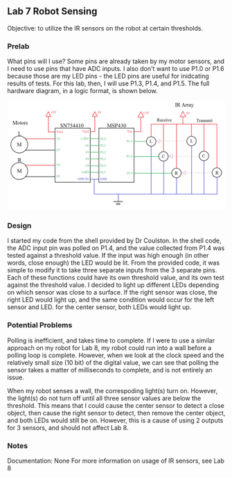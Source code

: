 ## Lab 7 Robot Sensing

Objective: to utilize the IR sensors on the robot at certain thresholds.

### Prelab

What pins will I use? Some pins are already taken by my motor sensors, and I need to use pins that have ADC inputs. I also don't want to use P1.0 or P1.6 because those are my LED pins - the LED pins are useful for inidcating results of tests. For this lab, then, I will use P1.3, P1.4, and P1.5. The full hardware diagram, in a logic format, is shown below.

![alt text](https://raw.githubusercontent.com/ChrisMKiernan/ECE382_Lab8/master/HardwarePinDiagram.png "The logical hardware diagram of my robot")

### Design

I started my code from the shell provided by Dr Coulston. In the shell code, the ADC input pin was polled on P1.4, and the value collected from P1.4 was tested against a threshold value. If the input was high enough (in other words, close enough) the LED would be lit. From the provided code, it was simple to modify it to take three separate inputs from the 3 separate pins. Each of these functions could have its own threshold value, and its own test against the threshold value. I decided to light up different LEDs depending on which sensor was close to a surface. If the right sensor was close, the right LED would light up, and the same condition would occur for the left sensor and LED. for the center sensor, both LEDs would light up.

### Potential Problems

Polling is inefficient, and takes time to complete. If I were to use a similar approach on my robot for Lab 8, my robot could run into a wall before a polling loop is complete. However, when we look at the clock speed and the relatively small size (10 bit) of the digital value, we can see that polling the sensor takes a matter of milliseconds to complete, and is not entirely an issue.

When my robot senses a wall, the correspoding light(s) turn on. However, the light(s) do not turn off until all three sensor values are below the threshold. This means that I could cause the center sensor to detect a close object, then cause the right sensor to detect, then remove the center object, and both LEDs would still be on. However, this is a cause of using 2 outputs for 3 sensors, and should not affect Lab 8.

### Notes

Documentation: None
For more information on usage of IR sensors, see Lab 8
